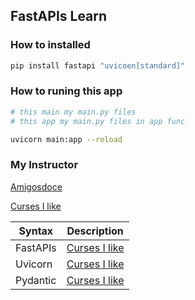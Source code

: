 ## FastAPIs Learn

### How to installed
```bash
pip install fastapi "uvicoen[standard]"
```

### How to runing this app
```bash
# this main my main.py files 
# this app my main.py files in app func

uvicorn main:app --reload

```

### My Instructor
<a href="https://www.youtube.com/watch?v=GN6ICac3OXY"> Amigosdoce </a>

<a href="https://amigoscode.com/courses"> Curses I like </a>


| Syntax      | Description |
| ----------- | ----------- |
|FastAPIs     | <a href="https://fastapi.tiangolo.com/"> Curses I like </a> |
| Uvicorn     | <a href="https://www.uvicorn.org/"> Curses I like </a>|
| Pydantic    | <a href="https://pydantic-docs.helpmanual.io/"> Curses I like </a>|



